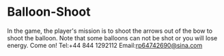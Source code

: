 # Balloon-Shoot
In the game, the player's mission is to shoot the arrows out of the bow to shoot the balloon. Note that some balloons can not be shot or you will lose energy. Come on!
Tel:+44 844 1292112
Email:rp64742690@sina.com
